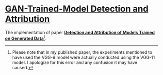 # [GAN-Trained-Model Detection and Attribution](https://github.com/G3H4N/GAN-Trained-Model-Detection-and-Attribution)
The implementation of paper [**Detection and Attribution of Models Trained on Generated Data**](http://g3h4n.github.io/files/GAN_trained.pdf)[^*].




[^*]: Please note that in my published paper, the experiments mentioned to have used the VGG-9 model were actually conducted using the VGG-11 model. I apologize for this error and any confusion it may have caused.
